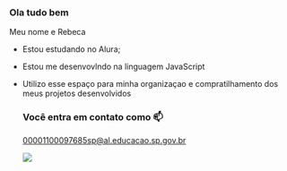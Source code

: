 ### Ola tudo bem 

Meu nome e Rebeca
- Estou estudando no Alura;
- Estou me desenvovlndo na linguagem JavaScript
- Utilizo esse espaço para minha organizaçao e compratilhamento dos meus projetos desenvolvidos

  ### Você entra em contato como 📫

  00001100097685sp@al.educacao.sp.gov.br

  ![](https://media.tenor.com/v08qJyeWr-UAAAAi/skater-skate.gif)

